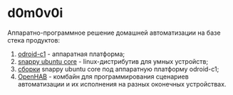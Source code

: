 # d0m0v0i
Аппаратно-программное решение домашней автоматизации на базе стека продуктов:

1. [odroid-c1](http://www.hardkernel.com/main/products/prdt_info.php?g_code=G141578608433) - аппаратная платформа;
2. [snappy ubuntu core](https://developer.ubuntu.com/en/snappy/) - linux-дистрибутив для умных устройств;
3. [сборки](https://www.stdin.xyz/2015/06/14/snappy-ubuntu-core-for-odroid-c1/) snappy ubuntu core под аппаратную платформу odroid-c1;
4. [OpenHAB](http://www.openhab.org/) - комбайн для программирования сценариев автоматизации и их исполнения на разных оконечных устройствах.
